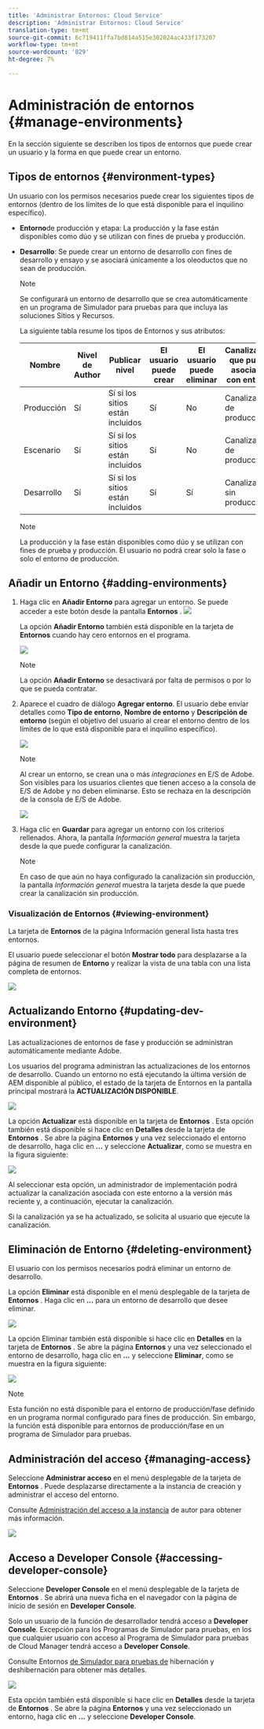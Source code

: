 ```yaml
---
title: 'Administrar Entornos: Cloud Service'
description: 'Administrar Entornos: Cloud Service'
translation-type: tm+mt
source-git-commit: 6c719411ffa7bd814a515e302024ac433f173207
workflow-type: tm+mt
source-wordcount: '829'
ht-degree: 7%

---
```



# Administración de entornos {#manage-environments}

En la sección siguiente se describen los tipos de entornos que puede crear un usuario y la forma en que puede crear un entorno.

## Tipos de entornos {#environment-types}

Un usuario con los permisos necesarios puede crear los siguientes tipos de entornos (dentro de los límites de lo que está disponible para el inquilino específico).

* **Entorno**de producción y etapa:
La producción y la fase están disponibles como dúo y se utilizan con fines de prueba y producción.

* **Desarrollo**: Se puede crear un entorno de desarrollo con fines de desarrollo y ensayo y se asociará únicamente a los oleoductos que no sean de producción.

   >[!NOTE]
   >Se configurará un entorno de desarrollo que se crea automáticamente en un programa de Simulador para pruebas para que incluya las soluciones Sitios y Recursos.

   La siguiente tabla resume los tipos de Entornos y sus atributos:

   | Nombre | Nivel de Author | Publicar nivel | El usuario puede crear | El usuario puede eliminar | Canalización que puede asociarse con entorno |
   |--- |--- |--- |--- |---|---|
   | Producción | Sí | Sí si los sitios están incluidos | Sí | No | Canalización de producción |
   | Escenario | Sí | Sí si los sitios están incluidos | Sí | No | Canalización de producción |
   | Desarrollo | Sí | Sí si los sitios están incluidos | Sí | Sí | Canalización sin producción |

   >[!NOTE]
   >La producción y la fase están disponibles como dúo y se utilizan con fines de prueba y producción.  El usuario no podrá crear solo la fase o solo el entorno de producción.

## Añadir un Entorno {#adding-environments}


1. Haga clic en **Añadir Entorno** para agregar un entorno. Se puede acceder a este botón desde la pantalla **Entornos** .
   ![](assets/environments-tab.png)

   La opción **Añadir Entorno** también está disponible en la tarjeta de **Entornos** cuando hay cero entornos en el programa.

   ![](assets/no-environments.png)

   >[!NOTE]
   >La opción **Añadir Entorno** se desactivará por falta de permisos o por lo que se pueda contratar.

1. Aparece el cuadro de diálogo **Agregar entorno**. El usuario debe enviar detalles como **Tipo de entorno**, **Nombre de entorno** y **Descripción de entorno** (según el objetivo del usuario al crear el entorno dentro de los límites de lo que está disponible para el inquilino específico).

   ![](assets/add-environment2.png)

   >[!NOTE]
   >Al crear un entorno, se crean una o más *integraciones* en E/S de Adobe. Son visibles para los usuarios clientes que tienen acceso a la consola de E/S de Adobe y no deben eliminarse. Esto se rechaza en la descripción de la consola de E/S de Adobe.

   ![](assets/add-environment-image1.png)

1. Haga clic en **Guardar** para agregar un entorno con los criterios rellenados.  Ahora, la pantalla *Información general* muestra la tarjeta desde la que puede configurar la canalización.

   >[!NOTE]
   >En caso de que aún no haya configurado la canalización sin producción, la pantalla *Información general* muestra la tarjeta desde la que puede crear la canalización sin producción.


### Visualización de Entornos {#viewing-environment}

La tarjeta de **Entornos** de la página Información general lista hasta tres entornos.

El usuario puede seleccionar el botón **Mostrar todo** para desplazarse a la página de resumen de **Entorno** y realizar la vista de una tabla con una lista completa de entornos.

![](assets/environment-view1.png)


## Actualizando Entorno {#updating-dev-environment}

Las actualizaciones de entornos de fase y producción se administran automáticamente mediante Adobe.

Los usuarios del programa administran las actualizaciones de los entornos de desarrollo. Cuando un entorno no está ejecutando la última versión de AEM disponible al público, el estado de la tarjeta de Entornos en la pantalla principal mostrará la **ACTUALIZACIÓN DISPONIBLE**.

![](assets/update-environ-1.png)


La opción **Actualizar** está disponible en la tarjeta de **Entornos** .
Esta opción también está disponible si hace clic en **Detalles** desde la tarjeta de **Entornos** . Se abre la página **Entornos** y una vez seleccionado el entorno de desarrollo, haga clic en **...** y seleccione **Actualizar**, como se muestra en la figura siguiente:

![](assets/environments-screen-update.png)

Al seleccionar esta opción, un administrador de implementación podrá actualizar la canalización asociada con este entorno a la versión más reciente y, a continuación, ejecutar la canalización.

Si la canalización ya se ha actualizado, se solicita al usuario que ejecute la canalización.

## Eliminación de Entorno {#deleting-environment}

El usuario con los permisos necesarios podrá eliminar un entorno de desarrollo.

La opción **Eliminar** está disponible en el menú desplegable de la tarjeta de **Entornos** . Haga clic en **...** para un entorno de desarrollo que desee eliminar.

![](assets/environ-delete.png)

La opción Eliminar también está disponible si hace clic en **Detalles** en la tarjeta de **Entornos** . Se abre la página **Entornos** y una vez seleccionado el entorno de desarrollo, haga clic en **...** y seleccione **Eliminar**, como se muestra en la figura siguiente:

![](assets/environ-delete-2.png)


>[!NOTE]
>
>Esta función no está disponible para el entorno de producción/fase definido en un programa normal configurado para fines de producción. Sin embargo, la función está disponible para entornos de producción/fase en un programa de Simulador para pruebas.

## Administración del acceso {#managing-access}

Seleccione **Administrar acceso** en el menú desplegable de la tarjeta de **Entornos** . Puede desplazarse directamente a la instancia de creación y administrar el acceso del entorno.

Consulte [Administración del acceso a la instancia](/help/onboarding/getting-access-to-aem-in-cloud/navigation.md#manage-access-aem) de autor para obtener más información.

![](assets/environ-manage-access.png)


## Acceso a Developer Console {#accessing-developer-console}

Seleccione **Developer Console** en el menú desplegable de la tarjeta de **Entornos** . Se abrirá una nueva ficha en el navegador con la página de inicio de sesión en **Developer Console**.

Solo un usuario de la función de desarrollador tendrá acceso a **Developer Console**. Excepción para los Programas de Simulador para pruebas, en los que cualquier usuario con acceso al Programa de Simulador para pruebas de Cloud Manager tendrá acceso a **Developer Console**.

Consulte Entornos [de Simulador para pruebas de](https://docs.adobe.com/content/help/en/experience-manager-cloud-service/onboarding/getting-access/cloud-service-programs/sandbox-programs.html#hibernating-introduction) hibernación y deshibernación para obtener más detalles.


![](assets/environ-dev-console.png)

Esta opción también está disponible si hace clic en **Detalles** desde la tarjeta de **Entornos** . Se abre la página **Entornos** y una vez seleccionado un entorno, haga clic en **...** y seleccione **Developer Console**.

